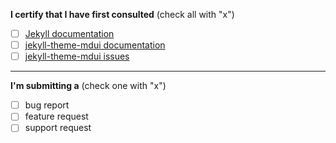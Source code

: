 
**I certify that I have first consulted** (check all with "x")

- [ ] [Jekyll documentation ](https://jekyllrb.com/)
- [ ] [jekyll-theme-mdui documentation ](http://mdui.kejun.me/#/)
- [ ] [jekyll-theme-mdui issues ](https://github.com/KeJunMao/jekyll-theme-mdui/issues)

----

**I'm submitting a**  (check one with "x")

- [ ] bug report 
- [ ] feature request
- [ ] support request